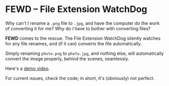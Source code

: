 # FEWD – File Extension WatchDog

Why can't I rename a `.png` file to `.jpg`, and have the computer do the work of converting it for me?
Why do _I_ have to bother with converting files?

**FEWD** comes to the rescue. The File Extension WatchDog silently watches for any file renames,
and (if it can) converts the file automatically.

Simply renaming `photo.png` to `photo.jpg`, and nothing else, will automatically convert the image
properly, behind the scenes, seamlessly.

Here's a [demo video](https://youtu.be/abb6hY2CnCU).

For current issues, check the code; in short, it's (obviously) not perfect.
